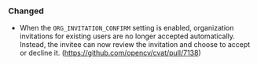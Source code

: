 ### Changed

- When the `ORG_INVITATION_CONFIRM` setting is enabled, organization invitations for existing users are no longer accepted automatically. Instead, the invitee can now review the invitation and choose to accept or decline it.
  (<https://github.com/opencv/cvat/pull/7138>)
